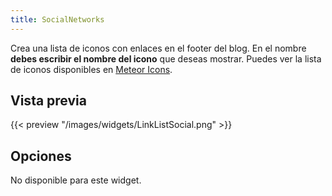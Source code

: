 ```yaml
---
title: SocialNetworks
---
```


Crea una lista de iconos con enlaces en el footer del blog. En el nombre **debes escribir el nombre del icono** que deseas mostrar. Puedes ver la lista de iconos disponibles en [Meteor Icons](https://meteoricons.com/).

## Vista previa

{{< preview "/images/widgets/LinkListSocial.png" >}}


## Opciones

No disponible para este widget.